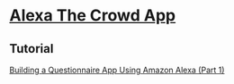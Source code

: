 # [Alexa The Crowd App](https://github.com/SaifurRahmanMohsin/The-Crowd)

## Tutorial ##

[Building a Questionnaire App Using Amazon Alexa (Part 1)](http://bit.ly/alexa-questions-app "Building Mobile Apps using the mobile plugin on OctoberCMS")